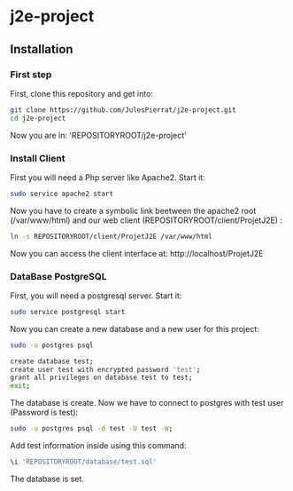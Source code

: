 # j2e-project

## Installation

### First step
First, clone this repository and get into:
```bash
git clone https://github.com/JulesPierrat/j2e-project.git
cd j2e-project
```
Now you are in: 'REPOSITORYROOT/j2e-project'

### Install Client
First you will need a Php server like Apache2.
Start it:
```bash
sudo service apache2 start
```

Now you have to create a symbolic link beetween the apache2 root (/var/www/html) and our web client (REPOSITORYROOT/client/ProjetJ2E) :
```bash
ln -s REPOSITORYROOT/client/ProjetJ2E /var/www/html
```

Now you can access the client interface at:
http://localhost/ProjetJ2E

### DataBase PostgreSQL
First, you will need a postgresql server.
Start it:
```bash
sudo service postgresql start
```

Now you can create a new database and a new user for this project:
```bash
sudo -u postgres psql
```

```bash
create database test;
create user test with encrypted password 'test';
grant all privileges on database test to test;
exit;
```
The database is create.
Now we have to connect to postgres with test user (Password is test):
```bash
sudo -u postgres psql -d test -U test -W;
```
Add test information inside using this command:
```bash
\i 'REPOSITORYROOT/database/test.sql'
```

The database is set.